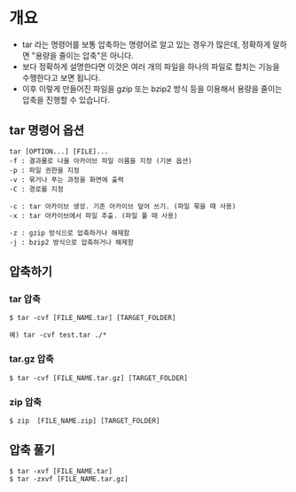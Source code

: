 # 개요
- tar 라는 명령어를 보통 압축하는 명령어로 알고 있는 경우가 많은데, 정확하게 말하면 "용량을 줄이는 압축"은 아니다. 
- 보다 정확하게 설명한다면 이것은 여러 개의 파일을 하나의 파일로 합치는 기능을 수행한다고 보면 됩니다. 
- 이후 이렇게 만들어진 파일을 gzip 또는  bzip2 방식 등을 이용해서 용량을 줄이는 압축을 진행할 수 있습니다. 

## tar 명령어 옵션
```
tar [OPTION...] [FILE]... 
-f : 결과물로 나올 아카이브 파일 이름을 지정 (기본 옵션) 
-p : 파일 권한을 지정
-v : 묶거나 푸는 과정을 화면에 출력
-C : 경로를 지정

-c : tar 아카이브 생성. 기존 아카이브 덮어 쓰기. (파일 묶을 때 사용) 
-x : tar 아카이브에서 파일 추출. (파일 풀 때 사용) 

-z : gzip 방식으로 압축하거나 해제함
-j : bzip2 방식으로 압축하거나 해제함
```

## 압축하기
### tar 압축
```
$ tar -cvf [FILE_NAME.tar] [TARGET_FOLDER] 

예) tar -cvf test.tar ./* 
```

### tar.gz 압축
```
$ tar -cvf [FILE_NAME.tar.gz] [TARGET_FOLDER] 
```

### zip 압축
```
$ zip  [FILE_NAME.zip] [TARGET_FOLDER] 
```

## 압축 풀기
```
$ tar -xvf [FILE_NAME.tar] 
$ tar -zxvf [FILE_NAME.tar.gz] 
```


